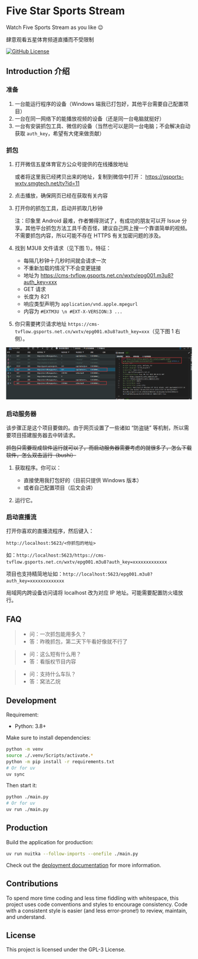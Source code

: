 # Five Star Sports Stream

Watch Five Sports Stream as you like 😉

肆意观看五星体育频道直播而不受限制

[![GitHub License](https://img.shields.io/github/license/cworld1/five-star-stream?style=flat)](https://github.com/cworld1/five-star-stream/blob/main/LICENSE)

## Introduction 介绍

### 准备

1. 一台能运行程序的设备（Windows 端我已打包好，其他平台需要自己配置项目）
2. 一台在同一网络下的能播放视频的设备（还是同一台电脑就挺好）
3. 一台有安装抓包工具、微信的设备（当然也可以是同一台电脑；不会解决自动获取 `auth_key`，希望有大佬来做贡献）

### 抓包

1. 打开微信五星体育官方公众号提供的在线播放地址

   或者将这里我已经拷贝出来的地址，复制到微信中打开： https://gsports-wxtv.smgtech.net/tv?id=11

2. 点击播放，确保网页已经在获取有关内容

3. 打开你的抓包工具，启动并抓取几秒钟

   注：印象里 Android 最难，作者懒得测试了，有成功的朋友可以开 Issue 分享。其他平台抓包方法工具千奇百怪，建议自己网上搜一个靠谱简单的视频。不需要抓包内容，所以可能不存在 HTTPS 有关加密问题的涉及。

4. 找到 M3U8 文件请求（见下图 1）。特征：

   - 每隔几秒钟十几秒时间就会请求一次
   - 不重新加载的情况下不会变更链接
   - 地址为 https://cms-tvflow.gsports.net.cn/wxtv/epg001.m3u8?auth_key=xxx
   - GET 请求
   - 长度为 821
   - 响应类型声明为 `application/vnd.apple.mpegurl`
   - 内容为 `#EXTM3U \n #EXT-X-VERSION:3 ...`

5. 你只需要拷贝请求地址 `https://cms-tvflow.gsports.net.cn/wxtv/epg001.m3u8?auth_key=xxx`（见下图 1 右侧）。

![alt text](.github/assets/2025-7-6_16-26-22.png)

### 启动服务器

该步骤正是这个项目要做的。由于网页设置了一些诸如 “防盗链” 等机制，所以需要项目搭建服务器去中转请求。

~~抓包只需要现成软件运行就可以了，而启动服务器需要考虑的就很多了，怎么下载软件，怎么双击运行（bushi）~~

1. 获取程序。你可以：

   - 直接使用我打包好的（目前只提供 Windows 版本）
   - 或者自己配置项目（后文会讲）

2. 运行它。

### 启动直播流

打开你喜欢的直播流程序，然后键入：

`http://localhost:5623/<你抓包的地址>`

如：`http://localhost:5623/https://cms-tvflow.gsports.net.cn/wxtv/epg001.m3u8?auth_key=xxxxxxxxxxxxx`

项目也支持精简地址如：`http://localhost:5623/epg001.m3u8?auth_key=xxxxxxxxxxxxx`

局域网内跨设备访问请将 localhost 改为对应 IP 地址。可能需要配置防火墙放行。

## FAQ

> - 问：一次抓包能用多久？
> - 答：昨晚抓包，第二天下午看好像就不行了

> - 问：这么短有什么用？
> - 答：看版权节目内容

> - 问：支持什么车队？
> - 答：窝法乙烷

## Development

Requirement:

- Python: 3.8+

Make sure to install dependencies:

```bash
python -m venv
source ./.venv/Scripts/activate.*
python -m pip install -r requirements.txt
# Or for uv
uv sync
```

Then start it:

```bash
python ./main.py
# Or for uv
uv run ./main.py
```

## Production

Build the application for production:

```bash
uv run nuitka --follow-imports --onefile ./main.py
```

Check out the [deployment documentation](https://github.com/Nuitka/Nuitka#tutorial-setup-and-build-on-windows) for more information.

## Contributions

To spend more time coding and less time fiddling with whitespace, this project uses code conventions and styles to encourage consistency. Code with a consistent style is easier (and less error-prone!) to review, maintain, and understand.

## License

This project is licensed under the GPL-3 License.
